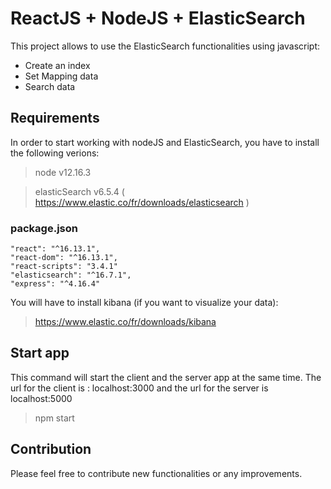 # ReactJS + NodeJS + ElasticSearch

This project allows to use the ElasticSearch functionalities using javascript:
  - Create an index
  - Set Mapping data
  - Search data


## Requirements

In order to start working with nodeJS and ElasticSearch, you have to install the following verions:
> node v12.16.3

> elasticSearch v6.5.4 ( https://www.elastic.co/fr/downloads/elasticsearch )

### package.json 
    "react": "^16.13.1",
    "react-dom": "^16.13.1",
    "react-scripts": "3.4.1"
    "elasticsearch": "^16.7.1",
    "express": "^4.16.4"
    
You will have to install kibana (if you want to visualize your data):

> https://www.elastic.co/fr/downloads/kibana

## Start app
This command will start the client and the server app at the same time. The url for the client is : localhost:3000 and the url for the server is localhost:5000

> npm start

## Contribution
Please feel free to contribute new functionalities or any improvements.
